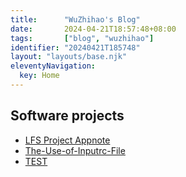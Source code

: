 ```yaml
---
title:      "WuZhihao's Blog"
date:       2024-04-21T18:57:48+08:00
tags:       ["blog", "wuzhihao"]
identifier: "20240421T185748"
layout: "layouts/base.njk"
eleventyNavigation:
  key: Home
---
```


## Software projects

- [LFS Project Appnote](20240421T185748--lfs-project-appnote__appnote_lfs)
- [The-Use-of-Inputrc-File](20240715T224540--the-use-of-inputrc-file__inputrc)
- [TEST](a)

